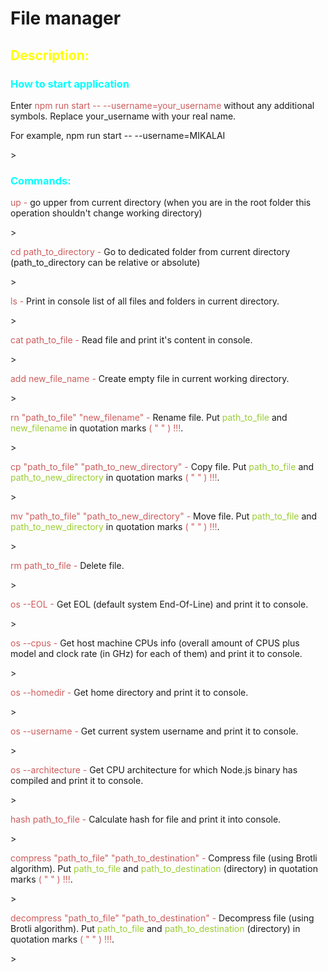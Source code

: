 # File manager

<h2 style="color: yellow">Description:</h2>

<h3 style="color: aqua">How to start application</h3>
<p>Enter <span style="color: indianred">npm run start -- --username=your_username</span> without any additional symbols. Replace your_username with your real name.</p>
<p>For example, npm run start -- --username=MIKALAI</p>>

<h3 style="color: aqua">Commands:</h3>
<p><span style="color: indianred">up - </span> go upper from current directory (when you are in the root folder this operation shouldn't change working directory)</p>>
<p><span style="color: indianred">cd path_to_directory - </span> Go to dedicated folder from current directory (path_to_directory can be relative or absolute)</p>>
<p><span style="color: indianred">ls - </span> Print in console list of all files and folders in current directory.</p>>
<p><span style="color: indianred">cat path_to_file - </span> Read file and print it's content in console.</p>>
<p><span style="color: indianred">add new_file_name - </span> Create empty file in current working directory.</p>>
<p><span style="color: indianred">rn "path_to_file" "new_filename" - </span> Rename file. Put <span style="color: yellowgreen">path_to_file</span> and <span style="color: yellowgreen">new_filename</span> in quotation marks <span style="color: indianred">( " " ) !!!</span>.</p>>
<p><span style="color: indianred">cp "path_to_file" "path_to_new_directory" - </span> Copy file. Put <span style="color: yellowgreen">path_to_file</span> and <span style="color: yellowgreen">path_to_new_directory</span> in quotation marks <span style="color: indianred">( " " ) !!!</span>.</p>>
<p><span style="color: indianred">mv "path_to_file" "path_to_new_directory" - </span> Move file. Put <span style="color: yellowgreen">path_to_file</span> and <span style="color: yellowgreen">path_to_new_directory</span> in quotation marks <span style="color: indianred">( " " ) !!!</span>.</p>>
<p><span style="color: indianred">rm path_to_file - </span> Delete file.</p>>
<p><span style="color: indianred">os --EOL - </span> Get EOL (default system End-Of-Line) and print it to console.</p>>
<p><span style="color: indianred">os --cpus - </span> Get host machine CPUs info (overall amount of CPUS plus model and clock rate (in GHz) for each of them) and print it to console.</p>>
<p><span style="color: indianred">os --homedir - </span> Get home directory and print it to console.</p>>
<p><span style="color: indianred">os --username - </span> Get current system username and print it to console.</p>>
<p><span style="color: indianred">os --architecture - </span> Get CPU architecture for which Node.js binary has compiled and print it to console.</p>>
<p><span style="color: indianred">hash path_to_file - </span> Calculate hash for file and print it into console.</p>>
<p><span style="color: indianred">compress "path_to_file" "path_to_destination" - </span> Compress file (using Brotli algorithm). Put <span style="color: yellowgreen">path_to_file</span> and <span style="color: yellowgreen">path_to_destination</span> (directory) in quotation marks <span style="color: indianred">( " " ) !!!</span>.</p>>
<p><span style="color: indianred">decompress "path_to_file" "path_to_destination" - </span> Decompress file (using Brotli algorithm). Put <span style="color: yellowgreen">path_to_file</span> and <span style="color: yellowgreen">path_to_destination</span> (directory) in quotation marks <span style="color: indianred">( " " ) !!!</span>.</p>>


